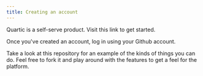 ```yaml
---
title: Creating an account
---
```


Quartic is a self-serve product. Visit this link to get started.

Once you've created an account, log in using your Github account.

Take a look at this repository for an example of the kinds of things you can do. Feel free to fork it and play around with the features to get a feel for the platform.

